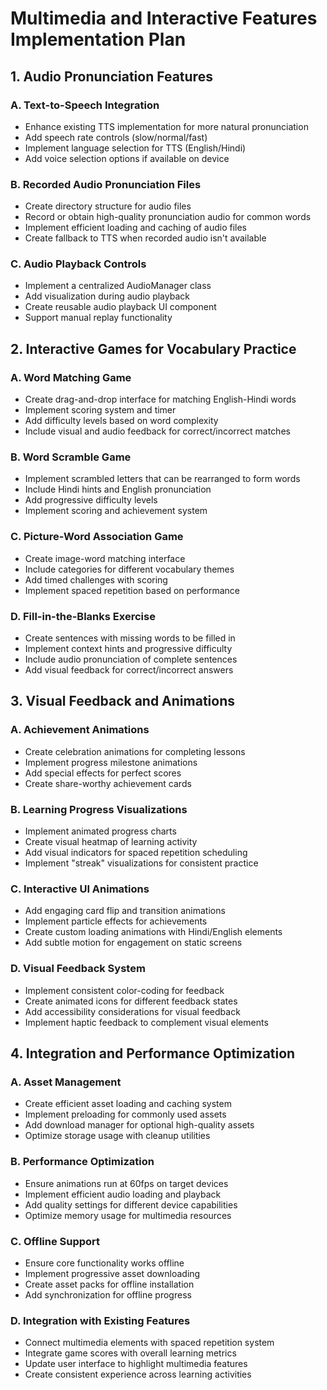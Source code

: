 # Multimedia and Interactive Features Implementation Plan

## 1. Audio Pronunciation Features

### A. Text-to-Speech Integration
- Enhance existing TTS implementation for more natural pronunciation
- Add speech rate controls (slow/normal/fast)
- Implement language selection for TTS (English/Hindi)
- Add voice selection options if available on device

### B. Recorded Audio Pronunciation Files
- Create directory structure for audio files
- Record or obtain high-quality pronunciation audio for common words
- Implement efficient loading and caching of audio files
- Create fallback to TTS when recorded audio isn't available

### C. Audio Playback Controls
- Implement a centralized AudioManager class
- Add visualization during audio playback
- Create reusable audio playback UI component
- Support manual replay functionality

## 2. Interactive Games for Vocabulary Practice

### A. Word Matching Game
- Create drag-and-drop interface for matching English-Hindi words
- Implement scoring system and timer
- Add difficulty levels based on word complexity
- Include visual and audio feedback for correct/incorrect matches

### B. Word Scramble Game
- Implement scrambled letters that can be rearranged to form words
- Include Hindi hints and English pronunciation
- Add progressive difficulty levels
- Implement scoring and achievement system

### C. Picture-Word Association Game
- Create image-word matching interface 
- Include categories for different vocabulary themes
- Add timed challenges with scoring
- Implement spaced repetition based on performance

### D. Fill-in-the-Blanks Exercise
- Create sentences with missing words to be filled in
- Implement context hints and progressive difficulty
- Include audio pronunciation of complete sentences
- Add visual feedback for correct/incorrect answers

## 3. Visual Feedback and Animations

### A. Achievement Animations
- Create celebration animations for completing lessons
- Implement progress milestone animations
- Add special effects for perfect scores
- Create share-worthy achievement cards

### B. Learning Progress Visualizations
- Implement animated progress charts
- Create visual heatmap of learning activity
- Add visual indicators for spaced repetition scheduling
- Implement "streak" visualizations for consistent practice

### C. Interactive UI Animations
- Add engaging card flip and transition animations
- Implement particle effects for achievements
- Create custom loading animations with Hindi/English elements
- Add subtle motion for engagement on static screens

### D. Visual Feedback System
- Implement consistent color-coding for feedback
- Create animated icons for different feedback states
- Add accessibility considerations for visual feedback
- Implement haptic feedback to complement visual elements

## 4. Integration and Performance Optimization

### A. Asset Management
- Create efficient asset loading and caching system
- Implement preloading for commonly used assets
- Add download manager for optional high-quality assets
- Optimize storage usage with cleanup utilities

### B. Performance Optimization
- Ensure animations run at 60fps on target devices
- Implement efficient audio loading and playback
- Add quality settings for different device capabilities
- Optimize memory usage for multimedia resources

### C. Offline Support
- Ensure core functionality works offline
- Implement progressive asset downloading
- Create asset packs for offline installation
- Add synchronization for offline progress

### D. Integration with Existing Features
- Connect multimedia elements with spaced repetition system
- Integrate game scores with overall learning metrics
- Update user interface to highlight multimedia features
- Create consistent experience across learning activities